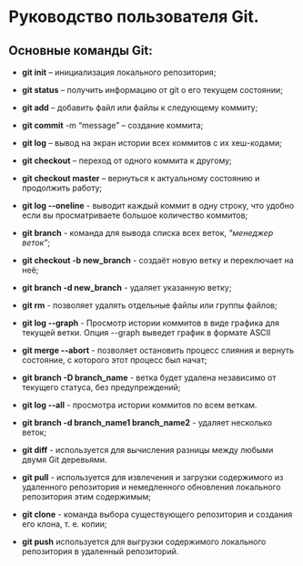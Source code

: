 # Руководство пользователя Git.

## Основные команды Git:

* **git init** – инициализация локального репозитория;
* **git status** – получить информацию от git о его текущем состоянии;

* **git add** – добавить файл или файлы к следующему коммиту;

* **git commit** -m “message” – создание коммита;

* **git log** – вывод на экран истории всех коммитов с их хеш-кодами;

* **git checkout** – переход от одного коммита к другому;

* **git checkout master** – вернуться к актуальному состоянию и продолжить работу;

* **git log --oneline** - выводит каждый коммит в одну строку, что удобно если вы просматриваете большое количество коммитов;

* **git branch** - команда для вывода списка всех веток, *"менеджер веток"*;

* **git checkout -b new_branch** - создаёт новую ветку и переключает на неё;

* **git branch -d new_branch** - удаляет указанную ветку;

* **git rm** - позволяет удалять отдельные файлы или группы файлов;

* **git log --graph** - Просмотр истории коммитов в виде графика для текущей ветки. Опция --graph выведет график в формате ASCII

* **git merge --abort** - позволяет остановить процесс слияния и вернуть состояние, с которого этот процесс был начат;

* **git branch -D branch_name** - ветка будет удалена независимо от текущего статуса, без предупреждений;

* **git log --all** - просмотра истории коммитов по всем веткам.

* **git branch -d branch_name1 branch_name2** - удаляет несколько веток;

* **git diff** - используется для вычисления разницы между любыми двумя Git деревьями.

* **git pull** - используется для извлечения и загрузки содержимого из удаленного репозитория и немедленного обновления локального репозитория этим содержимым;

* **git clone** - команда выбора существующего репозитория и создания его клона, т. е. копии;

* **git push** используется для выгрузки содержимого локального репозитория в удаленный репозиторий.